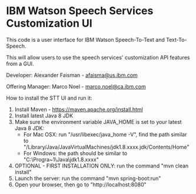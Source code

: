 # IBM Watson Speech Services Customization UI

This code is a user interface for IBM Watson Speech-To-Text and Text-To-Speech.

This will allow users to use the speech services' customization API features from a GUI.

Developer: Alexander Faisman - afaisma@us.ibm.com

Offering Manager: Marco Noel - marco.noel@ca.ibm.com   

How to install the STT UI and run it:

1. Install Maven - https://maven.apache.org/install.html
2. Install latest Java 8 JDK
3. Make sure the environment variable JAVA_HOME is set to your latest Java 8 JDK:
    - For Mac OSX: run  "/usr/libexec/java_home -V", find the path similar to "/Library/Java/JavaVirtualMachines/jdk1.8.xxxx.jdk/Contents/Home"
    - For Windows: the path should be similar to "C:\Progra~1\Java\jdk1.8.xxxx"
4. OPTIONAL - FIRST INSTALLATION ONLY: run the command "mvn clean install"
5. Launch the server: run the command "mvn spring-boot:run"
6. Open your browser, then go to "http://localhost:8080"
